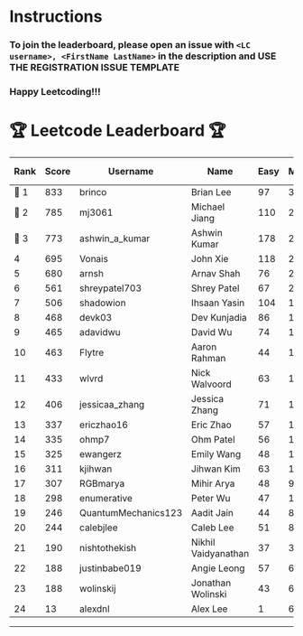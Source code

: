 # Instructions
### To join the leaderboard, please open an issue with `<LC username>, <FirstName LastName>` in the description and USE THE REGISTRATION ISSUE TEMPLATE
### Happy Leetcoding!!!


# 🏆 Leetcode Leaderboard 🏆

| Rank | Score | Username       | Name | Easy | Medium | Hard | Problems Solved |
|------|----------------|-----------------|-------------------|--------------|--------------|--------------|--------------|
| 🥇 1 | 833 | brinco | Brian Lee | 97 | 302 | 44 | 443 |
| 🥈 2 | 785 | mj3061 | Michael Jiang | 110 | 273 | 43 | 426 |
| 🥉 3 | 773 | ashwin_a_kumar | Ashwin Kumar | 178 | 266 | 21 | 465 |
| 4 | 695 | Vonais | John Xie | 118 | 236 | 35 | 389 |
| 5 | 680 | arnsh | Arnav Shah | 76 | 224 | 52 | 352 |
| 6 | 561 | shreypatel703 | Shrey Patel | 67 | 211 | 24 | 302 |
| 7 | 506 | shadowion | Ihsaan Yasin | 104 | 171 | 20 | 295 |
| 8 | 468 | devk03 | Dev Kunjadia | 86 | 176 | 10 | 272 |
| 9 | 465 | adavidwu | David Wu | 74 | 155 | 27 | 256 |
| 10 | 463 | Flytre | Aaron Rahman | 44 | 148 | 41 | 233 |
| 11 | 433 | wlvrd | Nick Walvoord | 63 | 164 | 14 | 241 |
| 12 | 406 | jessicaa_zhang | Jessica Zhang | 71 | 142 | 17 | 230 |
| 13 | 337 | ericzhao16 | Eric Zhao | 57 | 125 | 10 | 192 |
| 14 | 335 | ohmp7 | Ohm Patel | 56 | 123 | 11 | 190 |
| 15 | 325 | ewangerz | Emily Wang | 48 | 110 | 19 | 177 |
| 16 | 311 | kjihwan | Jihwan Kim | 63 | 103 | 14 | 180 |
| 17 | 307 | RGBmarya | Mihir Arya | 48 | 98 | 21 | 167 |
| 18 | 298 | enumerative | Peter Wu | 47 | 106 | 13 | 166 |
| 19 | 246 | QuantumMechanics123 | Aadit Jain | 44 | 86 | 10 | 140 |
| 20 | 244 | calebjlee | Caleb Lee | 51 | 83 | 9 | 143 |
| 21 | 190 | nishtothekish | Nikhil Vaidyanathan | 37 | 39 | 25 | 101 |
| 22 | 188 | justinbabe019 | Angie Leong | 57 | 61 | 3 | 121 |
| 23 | 188 | wolinskij | Jonathan Wolinski | 43 | 68 | 3 | 114 |
| 24 | 13 | alexdnl | Alex Lee | 1 | 6 | 0 | 7 |
---